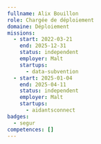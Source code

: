 ```yaml
---
fullname: Alix Bouillon
role: Chargée de déploiement
domaine: Déploiement
missions:
  - start: 2022-03-21
    end: 2025-12-31
    status: independent
    employer: Malt
    startups:
      - data-subvention
  - start: 2025-01-04
    end: 2025-04-11
    status: independent
    employer: Malt
    startups:
      - aidantsconnect
badges:
  - segur
competences: []
---
```

